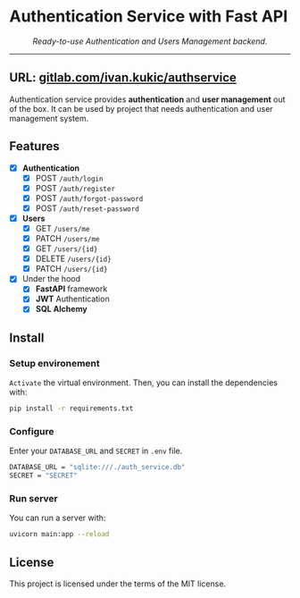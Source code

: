 # Authentication Service with Fast API

<p align="center">
    <em>Ready-to-use Authentication and Users Management backend.</em>
</p>

---
**URL**: <a href="https://gitlab.com/ivan.kukic/authservice" target="_blank">
gitlab.com/ivan.kukic/authservice</a>
---

Authentication service provides **authentication** and **user management** out of the box. It can be used by project
that needs authentication and user management system.

## Features

* [X] **Authentication**
    * [X] POST `/auth/login`
    * [X] POST `/auth/register`
    * [X] POST `/auth/forgot-password`
    * [X] POST `/auth/reset-password`
* [X] **Users**
    * [X] GET `/users/me`
    * [X] PATCH `/users/me`
    * [X] GET `/users/{id}`
    * [X] DELETE `/users/{id}`
    * [X] PATCH `/users/{id}`
* [X] Under the hood
    * [X]  **FastAPI** framework
    * [X] **JWT** Authentication
    * [X] **SQL Alchemy**

## Install

### Setup environement

`Activate` the virtual environment. Then, you can install the dependencies with:

```bash
pip install -r requirements.txt
```

### Configure

Enter your `DATABASE_URL` and `SECRET` in `.env` file.

```bash
DATABASE_URL = "sqlite:///./auth_service.db"
SECRET = "SECRET"
```

### Run server

You can run a server with:

```bash
uvicorn main:app --reload
```

## License

This project is licensed under the terms of the MIT license.
